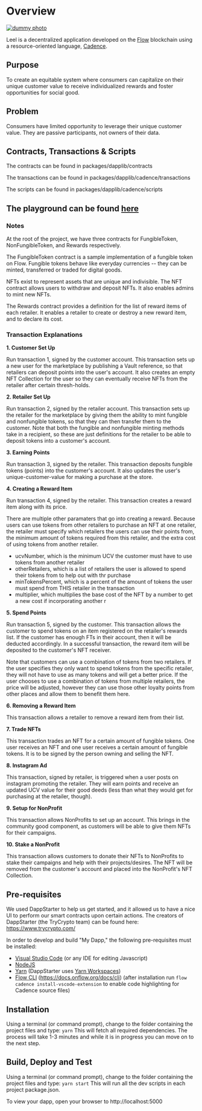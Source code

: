 # Overview

[![dummy photo](https://media.discordapp.net/attachments/749647287667523604/750071226969358356/leel_logo_together.png)](https://play.onflow.org/0d507a56-cf87-4232-a5dd-bcc585b64551)

Leel is a decentralized application developed on the [Flow](https://docs.onflow.org/docs/introduction) blockchain using a resource-oriented language, [Cadence](https://docs.onflow.org/docs/cadence).

## Purpose

To create an equitable system where consumers can capitalize on their unique customer value to receive individualized rewards and foster opportunities for social good.

## Problem

Consumers have limited opportunity to leverage their unique customer value.
They are passive participants, not owners of their data. 

## Contracts, Transactions & Scripts

The contracts can be found in packages/dapplib/contracts

The transactions can be found in packages/dapplib/cadence/transactions

The scripts can be found in packages/dapplib/cadence/scripts

## The playground can be found [here](https://play.onflow.org/0d507a56-cf87-4232-a5dd-bcc585b64551)

### Notes

At the root of the project, we have three contracts for FungibleToken, NonFungibleToken, and Rewards respectively.

The FungibleToken contract is a sample implementation of a fungible token on Flow. Fungible tokens behave like everyday currencies -- they can be minted, transferred or traded for digital goods.

NFTs exist to represent assets that are unique and indivisible. The NFT contract allows users to withdraw and deposit NFTs. It also enables admins to mint new NFTs.

The Rewards contract provides a definition for the list of reward items of each retailer. It enables a retailer to create or destroy a new reward item, and to declare its cost.

### Transaction Explanations

**1. Customer Set Up**

Run transaction 1, signed by the customer account. This transaction sets up a new user for the marketplace by publishing a Vault reference, so that retailers can deposit points into the user's account. It also creates an empty NFT Collection for the
user so they can eventually receive NFTs from the retailer after certain thresh-holds. 

**2. Retailer Set Up**

Run transaction 2, signed by the retailer account. This transaction sets up the retailer for the marketplace by giving them the ability to mint fungible and nonfungible tokens, so that they can then transfer them to the customer. Note that both the fungible and nonfungible minting methods take in a recipient, so these are just definitions for the retailer to be able to deposit
tokens into a customer's account.

**3. Earning Points**

Run transaction 3, signed by the retailer. This transaction deposits fungible tokens (points) into the customer's account. It also updates the user's unique-customer-value for making a purchase at the store.

**4. Creating a Reward Item**

Run transaction 4, signed by the retailer. This transaction creates a reward item along with its price. 

There are multiple other paramaters that go into creating a reward. Because users can use tokens from other retailers
to purchase an NFT at one retailer, the retailer must specify which retailers the users can use their points from,
the minimum amount of tokens required from this retailer, and the extra cost of using tokens from another retailer.
        
- ucvNumber, which is the minimum UCV the customer must have to use tokens from another retailer
- otherRetailers, which is a list of retailers the user is allowed to spend their tokens from to help out with thr purchase
- minTokensPercent, which is a percent of the amount of tokens the user must spend from THIS retailer in the transaction
- multiplier, which multiplies the base cost of the NFT by a number to get a new cost if incorporating another r

**5. Spend Points**

Run transaction 5, signed by the customer. This transaction allows the customer to spend tokens on an item registered on the retailer's rewards list. If the customer has enough FTs in their account, then it will be deducted accordingly. In a successful transaction, the reward item will be deposited to the customer's NFT receiver.

Note that customers can use a combination of tokens from two retailers. If the user specifies they only want to spend tokens from the specific retailer,
they will not have to use as many tokens and will get a better price. If the user chooses to use a combination of tokens from multiple retailers, the price
will be adjusted, however they can use those other loyalty points from other places and allow them to benefit them here.

**6. Removing a Reward Item**

This transaction allows a retailer to remove a reward item from their list.

**7. Trade NFTs**

This transaction trades an NFT for a certain amount of fungible tokens. One user receives an NFT and one user receives a certain amount of fungible tokens. It is to be signed by the person owning and selling the NFT.

**8. Instagram Ad**

This transaction, signed by retailer, is triggered when a user posts on instagram promoting the retailer. They will earn points and receive an updated UCV value for their good deeds (less than what they would get for purchasing at the retailer, though).

**9. Setup for NonProfit**

This transaction allows NonProfits to set up an account. This brings in the community good component, as customers will be able to give them NFTs for their campaigns.

**10. Stake a NonProfit**

This transaction allows customers to donate their NFTs to NonProfits to stake their campaigns and help with their projects/desires. The NFT will be removed from the customer's account and placed into the NonProfit's NFT Collection.

## Pre-requisites

We used DappStarter to help us get started, and it allowed us to have a nice UI to perform our smart contracts upon certain actions. The creators of DappStarter (the TryCrypto team) can be found here: https://www.trycrypto.com/

In order to develop and build "My Dapp," the following pre-requisites must be installed:

* [Visual Studio Code](https://code.visualstudio.com/download) (or any IDE for editing Javascript)
* [NodeJS](https://nodejs.org/en/download/)
* [Yarn](https://classic.yarnpkg.com/en/docs/install) (DappStarter uses [Yarn Workspaces](https://classic.yarnpkg.com/en/docs/workspaces))
* [Flow CLI](https://docs.onflow.org/docs/cli) (https://docs.onflow.org/docs/cli) (after installation run `flow cadence install-vscode-extension` to enable code highlighting for Cadence source files)

## Installation

Using a terminal (or command prompt), change to the folder containing the project files and type: `yarn` This will fetch all required dependencies. The process will take 1-3 minutes and while it is in progress you can move on to the next step.

## Build, Deploy and Test

Using a terminal (or command prompt), change to the folder containing the project files and type: `yarn start` This will run all the dev scripts in each project package.json.

To view your dapp, open your browser to http://localhost:5000
